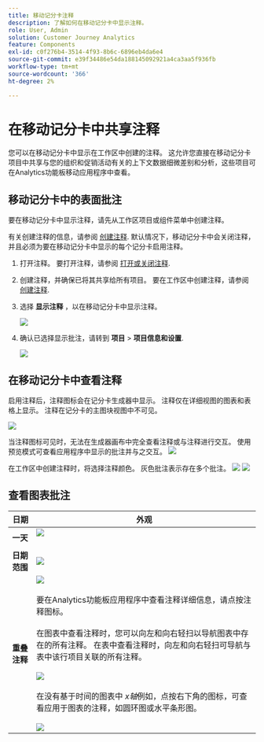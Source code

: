 ```yaml
---
title: 移动记分卡注释
description: 了解如何在移动记分卡中显示注释。
role: User, Admin
solution: Customer Journey Analytics
feature: Components
exl-id: c0f276b4-3514-4f93-8b6c-6896eb4da6e4
source-git-commit: e39f34486e54da188145092921a4ca3aa5f936fb
workflow-type: tm+mt
source-wordcount: '366'
ht-degree: 2%

---
```



# 在移动记分卡中共享注释

您可以在移动记分卡中显示在工作区中创建的注释。 这允许您直接在移动记分卡项目中共享与您的组织和促销活动有关的上下文数据细微差别和分析，这些项目可在Analytics功能板移动应用程序中查看。

## 移动记分卡中的表面批注

要在移动记分卡中显示注释，请先从工作区项目或组件菜单中创建注释。

有关创建注释的信息，请参阅 [创建注释](create-annotations.md). 默认情况下，移动记分卡中会关闭注释，并且必须为要在移动记分卡中显示的每个记分卡启用注释。

1. 打开注释。 要打开注释，请参阅 [打开或关闭注释](overview.md#annotations-on-off).

1. 创建注释，并确保已将其共享给所有项目。 要在工作区中创建注释，请参阅 [创建注释](create-annotations.md).

1. 选择 **显示注释** ，以在移动记分卡中显示注释。

   ![](assets/show-annotations.png)

1. 确认已选择显示批注，请转到 **项目** > **项目信息和设置**.

   ![](assets/project-info-settings.png)

## 在移动记分卡中查看注释

启用注释后，注释图标会在记分卡生成器中显示。 注释仅在详细视图的图表和表格上显示。 注释在记分卡的主图块视图中不可见。

![](assets/view-annotations.png)

当注释图标可见时，无法在生成器画布中完全查看注释或与注释进行交互。 使用预览模式可查看应用程序中显示的批注并与之交互。 ![](assets/preview-icon.png)

在工作区中创建注释时，将选择注释颜色。 灰色批注表示存在多个批注。 ![](assets/gray-annotations1.png) ![](assets/gray-annotations2.png)

## 查看图表批注

| 日期 | 外观 |
| --- | --- |
| **一天** | ![](assets/single-day-mobile-annotations.png)<br></br> |
| **日期范围** | ![](assets/date-range.png) |
| **重叠注释** | ![](assets/overlapping-annotations.png)<br></br>要在Analytics功能板应用程序中查看注释详细信息，请点按注释图标。 <br></br>在图表中查看注释时，您可以向左和向右轻扫以导航图表中存在的所有注释。 在表中查看注释时，向左和向右轻扫可导航与表中该行项目关联的所有注释。 <br></br>![](assets/swipe-multiple-annotations.png) <br></br>在没有基于时间的图表中 *x轴*&#x200B;例如，点按右下角的图标，可查看应用于图表的注释，如圆环图或水平条形图。<br></br> ![](assets/charts-without-timebase.png) |
